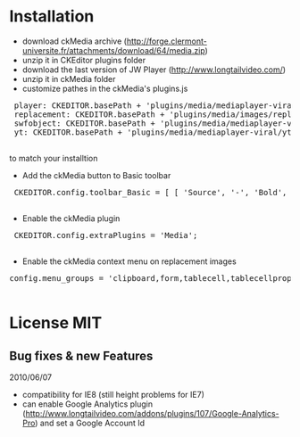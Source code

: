 # Installation

* download ckMedia archive (http://forge.clermont-universite.fr/attachments/download/64/media.zip)
* unzip it in CKEditor plugins folder
* download the last version of JW Player (http://www.longtailvideo.com/)
* unzip it in ckMedia folder
* customize pathes in the ckMedia's plugins.js
 <pre>
 player: CKEDITOR.basePath + 'plugins/media/mediaplayer-viral/player-viral.swf', 
 replacement: CKEDITOR.basePath + 'plugins/media/images/replacement.gif',
 swfobject: CKEDITOR.basePath + 'plugins/media/mediaplayer-viral/swfobject.js',
 yt: CKEDITOR.basePath + 'plugins/media/mediaplayer-viral/yt.swf',
 </pre>
 to match your installtion
* Add the ckMedia button to Basic toolbar
 <pre>
 CKEDITOR.config.toolbar_Basic = [ [ 'Source', '-', 'Bold', 'Italic', '-', 'Media' ] ];
 </pre>
* Enable the ckMedia plugin
 <pre>
 CKEDITOR.config.extraPlugins = 'Media';
 </pre>
* Enable the ckMedia context menu on replacement images
 <pre>
config.menu_groups = 'clipboard,form,tablecell,tablecellproperties,tablerow,tablecolumn,table,anchor,link,image,flash,checkbox,radio,textfield,hiddenfield,imagebutton,button,select,textarea,removeMedia';
 </pre>

# License MIT

## Bug fixes & new Features

2010/06/07

- compatibility for IE8 (still height problems for IE7)
- can enable Google Analytics plugin (http://www.longtailvideo.com/addons/plugins/107/Google-Analytics-Pro) and set a Google Account Id